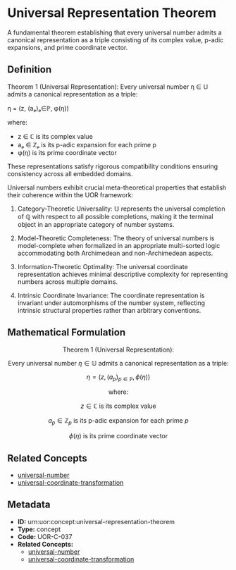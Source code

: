 # Universal Representation Theorem

A fundamental theorem establishing that every universal number admits a canonical representation as a triple consisting of its complex value, p-adic expansions, and prime coordinate vector.

## Definition

Theorem 1 (Universal Representation): Every universal number η ∈ 𝕌 admits a canonical representation as a triple:

η = (z, (aₚ)ₚ∈ℙ, φ(η))

where:
- z ∈ ℂ is its complex value
- aₚ ∈ ℤₚ is its p-adic expansion for each prime p
- φ(η) is its prime coordinate vector

These representations satisfy rigorous compatibility conditions ensuring consistency across all embedded domains.

Universal numbers exhibit crucial meta-theoretical properties that establish their coherence within the UOR framework:

1. Category-Theoretic Universality: 𝕌 represents the universal completion of ℚ with respect to all possible completions, making it the terminal object in an appropriate category of number systems.

2. Model-Theoretic Completeness: The theory of universal numbers is model-complete when formalized in an appropriate multi-sorted logic accommodating both Archimedean and non-Archimedean aspects.

3. Information-Theoretic Optimality: The universal coordinate representation achieves minimal descriptive complexity for representing numbers across multiple domains.

4. Intrinsic Coordinate Invariance: The coordinate representation is invariant under automorphisms of the number system, reflecting intrinsic structural properties rather than arbitrary conventions.

## Mathematical Formulation

$$
\text{Theorem 1 (Universal Representation):}
$$

$$
\text{Every universal number } \eta \in \mathbb{U} \text{ admits a canonical representation as a triple:}
$$

$$
\eta = (z, (a_p)_{p \in \mathbb{P}}, \phi(\eta))
$$

$$
\text{where:}
$$

$$
z \in \mathbb{C} \text{ is its complex value}
$$

$$
a_p \in \mathbb{Z}_p \text{ is its p-adic expansion for each prime } p
$$

$$
\phi(\eta) \text{ is its prime coordinate vector}
$$

## Related Concepts

- [universal-number](./universal-number.md)
- [universal-coordinate-transformation](./universal-coordinate-transformation.md)

## Metadata

- **ID:** urn:uor:concept:universal-representation-theorem
- **Type:** concept
- **Code:** UOR-C-037
- **Related Concepts:**
  - [universal-number](./universal-number.md)
  - [universal-coordinate-transformation](./universal-coordinate-transformation.md)
